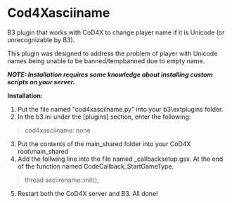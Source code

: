 # Cod4Xasciiname
B3 plugin that works with CoD4X to change player name if it is Unicode (or unrecognizable by B3).

This plugin was designed to address the problem of player with Unicode names being unable to be banned/tempbanned due to empty name.

***NOTE: Installation requires some knowledge about installing custom scripts on your server.***

**Installation:**
1) Put the file named "cod4xasciiname.py" into your b3\extplugins folder.
2) In the b3.ini under the [plugins] section, enter the following:
  > cod4xasciiname: none
3) Put the contents of the main_shared folder into your CoD4X root\main_shared
4) Add the follwing line into the file named _callbacksetup.gsx. At the end of the function named CodeCallback_StartGameType.
  > thread asciirename::init();
5) Restart both the CoD4X server and B3. All done!


